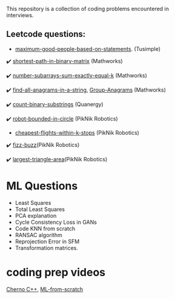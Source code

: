 This repository is a collection of coding problems encountered in interviews.



## Leetcode questions:

- [maximum-good-people-based-on-statements](https://leetcode.com/problems/maximum-good-people-based-on-statements/). (Tusimple) 

:heavy_check_mark: [shortest-path-in-binary-matrix](https://leetcode.com/problems/shortest-path-in-binary-matrix/) (Mathworks) 
 
:heavy_check_mark: [number-subarrays-sum-exactly-equal-k](https://www.geeksforgeeks.org/number-subarrays-sum-exactly-equal-k/) (Mathworks) 
 
:heavy_check_mark:  [find-all-anagrams-in-a-string](https://leetcode.com/problems/find-all-anagrams-in-a-string/), [Group-Anagrams](https://leetcode.com/problems/group-anagrams/)  (Mathworks)

:heavy_check_mark: [count-binary-substrings](https://leetcode.com/problems/count-binary-substrings/) (Quanergy) 

:heavy_check_mark: [robot-bounded-in-circle](https://leetcode.com/problems/robot-bounded-in-circle/) (PikNik Robotics) 
 
- [cheapest-flights-within-k-stops](https://leetcode.com/problems/cheapest-flights-within-k-stops/) (PikNik Robotics) 

:heavy_check_mark: [fizz-buzz](https://leetcode.com/problems/fizz-buzz/)(PikNik Robotics) 

:heavy_check_mark: [largest-triangle-area](https://leetcode.com/problems/largest-triangle-area/)(PikNik Robotics) 


# ML Questions
 - Least Squares 
 - Total Least Squares
 - PCA explanation
 - Cycle Consistency Loss in GANs
 - Code KNN from scratch
 - RANSAC algorithm
 - Reprojection Error in SFM
 - Transformation matrices.


# coding prep videos
[Cherno C++](https://www.youtube.com/watch?v=4fJBrditnJU&list=PLlrATfBNZ98dudnM48yfGUldqGD0S4FFb&index=33),
[ML-from-scratch](https://www.youtube.com/watch?v=ngLyX54e1LU&list=PLqnslRFeH2Upcrywf-u2etjdxxkL8nl7E)




